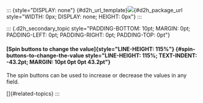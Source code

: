 ::: {style="DISPLAY: none"}
[](ms-xhelp:///?Id=d2h_url_template){#d2h_url_template}![](!package_url!){#d2h_package_url style="WIDTH: 0px; DISPLAY: none; HEIGHT: 0px"}
:::

::: {.d2h_secondary_topic style="PADDING-BOTTOM: 10pt; MARGIN: 0pt; PADDING-LEFT: 0pt; PADDING-RIGHT: 0pt; PADDING-TOP: 0pt"}
#### [Spin buttons to change the value]{style="LINE-HEIGHT: 115%"} {#spin-buttons-to-change-the-value style="LINE-HEIGHT: 115%; TEXT-INDENT: -43.2pt; MARGIN: 10pt 0pt 0pt 43.2pt"}

The spin buttons can be used to increase or decrease the values in any field.

[]{#related-topics}
:::
